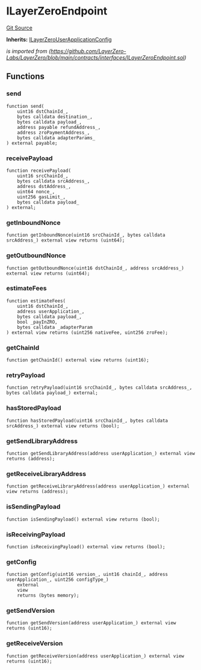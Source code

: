# ILayerZeroEndpoint
[Git Source](https://github.com/malda-protocol/malda-lending/blob/076616677457911e7c8925ff7d5fe2dec2ca1497/src\interfaces\external\layerzero\ILayerZeroEndpoint.sol)

**Inherits:**
[ILayerZeroUserApplicationConfig](/src\interfaces\external\layerzero\ILayerZeroUserApplicationConfig.sol\interface.ILayerZeroUserApplicationConfig.md)

*is imported from
(https://github.com/LayerZero-Labs/LayerZero/blob/main/contracts/interfaces/ILayerZeroEndpoint.sol)*


## Functions
### send


```solidity
function send(
    uint16 dstChainId_,
    bytes calldata destination_,
    bytes calldata payload_,
    address payable refundAddress_,
    address zroPaymentAddress_,
    bytes calldata adapterParams_
) external payable;
```

### receivePayload


```solidity
function receivePayload(
    uint16 srcChainId_,
    bytes calldata srcAddress_,
    address dstAddress_,
    uint64 nonce_,
    uint256 gasLimit_,
    bytes calldata payload_
) external;
```

### getInboundNonce


```solidity
function getInboundNonce(uint16 srcChainId_, bytes calldata srcAddress_) external view returns (uint64);
```

### getOutboundNonce


```solidity
function getOutboundNonce(uint16 dstChainId_, address srcAddress_) external view returns (uint64);
```

### estimateFees


```solidity
function estimateFees(
    uint16 dstChainId_,
    address userApplication_,
    bytes calldata payload_,
    bool _payInZRO,
    bytes calldata _adapterParam
) external view returns (uint256 nativeFee, uint256 zroFee);
```

### getChainId


```solidity
function getChainId() external view returns (uint16);
```

### retryPayload


```solidity
function retryPayload(uint16 srcChainId_, bytes calldata srcAddress_, bytes calldata payload_) external;
```

### hasStoredPayload


```solidity
function hasStoredPayload(uint16 srcChainId_, bytes calldata srcAddress_) external view returns (bool);
```

### getSendLibraryAddress


```solidity
function getSendLibraryAddress(address userApplication_) external view returns (address);
```

### getReceiveLibraryAddress


```solidity
function getReceiveLibraryAddress(address userApplication_) external view returns (address);
```

### isSendingPayload


```solidity
function isSendingPayload() external view returns (bool);
```

### isReceivingPayload


```solidity
function isReceivingPayload() external view returns (bool);
```

### getConfig


```solidity
function getConfig(uint16 version_, uint16 chainId_, address userApplication_, uint256 configType_)
    external
    view
    returns (bytes memory);
```

### getSendVersion


```solidity
function getSendVersion(address userApplication_) external view returns (uint16);
```

### getReceiveVersion


```solidity
function getReceiveVersion(address userApplication_) external view returns (uint16);
```

